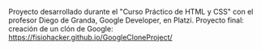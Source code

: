 Proyecto desarrollado durante el "Curso Práctico de HTML y CSS" con el profesor Diego de Granda, Google Developer, en Platzi.
Proyecto final: creación de un clón de Google: https://fisiohacker.github.io/GoogleCloneProject/
